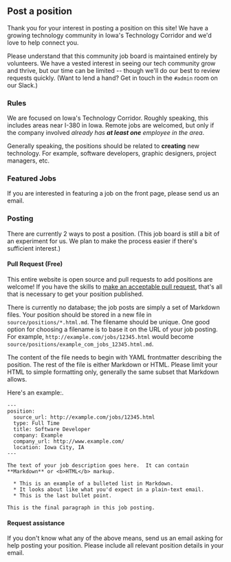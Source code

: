 ## Post a position

Thank you for your interest in posting a position on this site!  We have a growing technology community in Iowa's Technology Corridor and we'd love to help connect you.

Please understand that this community job board is maintained entirely by volunteers.  We have a vested interest in seeing our tech community grow and thrive, but our time can be limited -- though we'll do our best to review requests quickly.  (Want to lend a hand?  Get in touch in the `#admin` room on our Slack.)

### Rules

We are focused on Iowa's Technology Corridor.  Roughly speaking, this includes areas near I-380 in Iowa.  Remote jobs are welcomed, but only if the company involved _already has **at least one** employee in the area_.

Generally speaking, the positions should be related to **creating** new technology.  For example, software developers, graphic designers, project managers, etc.

### Featured Jobs

If you are interested in featuring a job on the front page, please <a class="mailto" data-email="am9ic0B0ZWNoY29ycmlkb3IuaW8=">send us an email</a>.

### Posting

There are currently 2 ways to post a position.  (This job board is still a bit of an experiment for us.  We plan to make the process easier if there's sufficient interest.)

#### Pull Request (Free)

This entire website is open source and pull requests to add positions are welcome!  If you have the skills to [make an acceptable pull request](https://github.com/techcorridorio/jobs.techcorridor.io/new/master/source/positions/_?filename=my_position.html.md), that's all that is necessary to get your position published.

There is currently no database; the job posts are simply a set of Markdown files.  Your position should be stored in a new file in `source/positions/*.html.md`.  The filename should be unique.  One good option for choosing a filename is to base it on the URL of your job posting.  For example, `http://example.com/jobs/12345.html` would become `source/positions/example_com_jobs_12345.html.md`.

The content of the file needs to begin with YAML frontmatter describing the position.  The rest of the file is either Markdown or HTML.  Please limit your HTML to simple formatting only, generally the same subset that Markdown allows.

Here's an example:.

    ---
    position:
      source_url: http://example.com/jobs/12345.html
      type: Full Time
      title: Software Developer
      company: Example
      company_url: http://www.example.com/
      location: Iowa City, IA
    ---

    The text of your job description goes here.  It can contain **Markdown** or <b>HTML</b> markup.

      * This is an example of a bulleted list in Markdown.
      * It looks about like what you'd expect in a plain-text email.
      * This is the last bullet point.

    This is the final paragraph in this job posting.

#### Request assistance

If you don't know what any of the above means, <a class="mailto" data-email="am9ic0B0ZWNoY29ycmlkb3IuaW8=">send us an email</a> asking for help posting your position.  Please include all relevant position details in your email.

<script>
  (function () {
    var i, links, link, email;

    links = document.getElementsByClassName('mailto');

    for (i = 0; i < links.length; i++) {
      link = links[i];
      email = atob(link.getAttribute('data-email'));
      link.setAttribute('href', 'mailto:' + email);
    }
  }());
</script>

